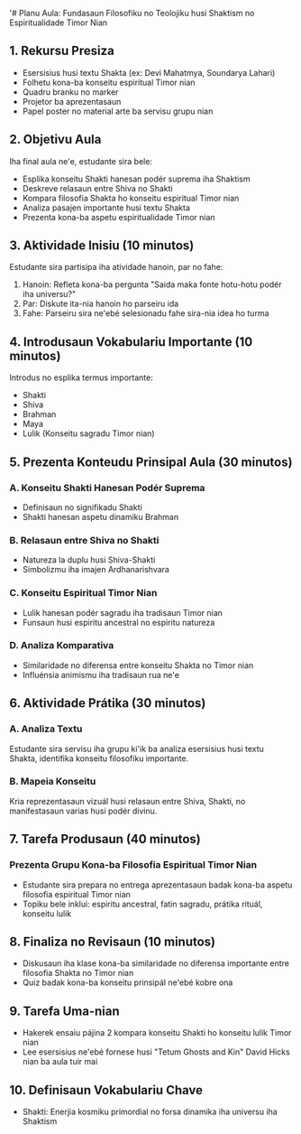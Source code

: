 '# Planu Aula: Fundasaun Filosofiku no Teolojiku husi Shaktism no Espiritualidade Timor Nian

## 1. Rekursu Presiza

- Esersisius husi textu Shakta (ex: Devi Mahatmya, Soundarya Lahari)
- Folhetu kona-ba konseitu espiritual Timor nian
- Quadru branku no marker
- Projetor ba aprezentasaun
- Papel poster no material arte ba servisu grupu nian

## 2. Objetivu Aula

Iha final aula ne'e, estudante sira bele:
- Esplika konseitu Shakti hanesan podér suprema iha Shaktism
- Deskreve relasaun entre Shiva no Shakti
- Kompara filosofia Shakta ho konseitu espiritual Timor nian
- Analiza pasajen importante husi textu Shakta
- Prezenta kona-ba aspetu espiritualidade Timor nian

## 3. Aktividade Inisiu (10 minutos)

Estudante sira partisipa iha atividade hanoin, par no fahe:
1. Hanoin: Refleta kona-ba pergunta "Saida maka fonte hotu-hotu podér iha universu?"
2. Par: Diskute ita-nia hanoin ho parseiru ida
3. Fahe: Parseiru sira ne'ebé selesionadu fahe sira-nia idea ho turma

## 4. Introdusaun Vokabulariu Importante (10 minutos)

Introdus no esplika termus importante:
- Shakti
- Shiva
- Brahman
- Maya
- Lulik (Konseitu sagradu Timor nian)

## 5. Prezenta Konteudu Prinsipal Aula (30 minutos)

### A. Konseitu Shakti Hanesan Podér Suprema
- Definisaun no signifikadu Shakti
- Shakti hanesan aspetu dinamiku Brahman

### B. Relasaun entre Shiva no Shakti
- Natureza la duplu husi Shiva-Shakti
- Simbolizmu iha imajen Ardhanarishvara

### C. Konseitu Espiritual Timor Nian
- Lulik hanesan podér sagradu iha tradisaun Timor nian
- Funsaun husi espiritu ancestral no espiritu natureza

### D. Analiza Komparativa
- Similaridade no diferensa entre konseitu Shakta no Timor nian
- Influénsia animismu iha tradisaun rua ne'e

## 6. Aktividade Prátika (30 minutos)

### A. Analiza Textu
Estudante sira servisu iha grupu ki'ik ba analiza esersisius husi textu Shakta, identifika konseitu filosofiku importante.

### B. Mapeia Konseitu
Kria reprezentasaun vizuál husi relasaun entre Shiva, Shakti, no manifestasaun varias husi podér divinu.

## 7. Tarefa Produsaun (40 minutos)

### Prezenta Grupu Kona-ba Filosofia Espiritual Timor Nian
- Estudante sira prepara no entrega aprezentasaun badak kona-ba aspetu filosofia espiritual Timor nian
- Topiku bele inklui: espiritu ancestral, fatin sagradu, prátika rituál, konseitu lulik

## 8. Finaliza no Revisaun (10 minutos)

- Diskusaun iha klase kona-ba similaridade no diferensa importante entre filosofia Shakta no Timor nian
- Quiz badak kona-ba konseitu prinsipál ne'ebé kobre ona

## 9. Tarefa Uma-nian

- Hakerek ensaiu pájina 2 kompara konseitu Shakti ho konseitu lulik Timor nian
- Lee esersisius ne'ebé fornese husi "Tetum Ghosts and Kin" David Hicks nian ba aula tuir mai

## 10. Definisaun Vokabulariu Chave

- Shakti: Enerjia kosmiku primordial no forsa dinamika iha universu iha Shaktism